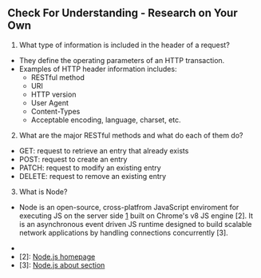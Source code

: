 ## Check For Understanding - Research on Your Own

1. What type of information is included in the header of a request?
- They define the operating parameters of an HTTP transaction. 
- Examples of HTTP header information includes: 
  * RESTful method
  * URI
  * HTTP version
  * User Agent
  * Content-Types
  * Acceptable encoding, language, charset, etc.
2. What are the major RESTful methods and what do each of them do?
  * GET: request to retrieve an entry that already exists
  * POST: request to create an entry
  * PATCH: request to modify an existing entry
  * DELETE: request to remove an existing entry
3. What is Node?
  * Node is an open-source, cross-platfrom JavaScript enviroment for executing JS on the server side [1] built on Chrome's v8 JS engine [2]. It is an asynchronous event driven JS runtime designed to build scalable network applications by handling connections concurrently [3].
- [1]: [Wikipedia](https://goo.gl/agmzmF)
- [2]: [Node.js homepage](https://nodejs.org/en/)
- [3]: [Node.js about section](https://nodejs.org/en/about/)
